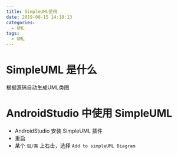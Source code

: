 ```yaml
---
title: SimpleUML使用
date: 2019-08-15 14:19:13
categories:
  - UML
tags:
  - UML
---
```




# SimpleUML 是什么

根据源码自动生成UML类图

# AndroidStudio 中使用 SimpleUML

- AndroidStudio 安装 SimpleUML 插件
- 重启
- 某个 `包/类` 上右击，选择 `Add to simpleUML Diagram`

